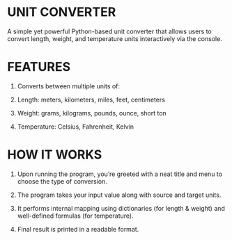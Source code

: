 # UNIT CONVERTER

A simple yet powerful Python-based unit converter that allows users to convert length, weight, and temperature units interactively via the console.

# FEATURES

1. Converts between multiple units of:

2. Length: meters, kilometers, miles, feet, centimeters

3. Weight: grams, kilograms, pounds, ounce, short ton

4. Temperature: Celsius, Fahrenheit, Kelvin

# HOW IT WORKS

1. Upon running the program, you’re greeted with a neat title and menu to choose the type of conversion.

2. The program takes your input value along with source and target units.

3. It performs internal mapping using dictionaries (for length & weight) and well-defined formulas (for temperature).

4. Final result is printed in a readable format.
